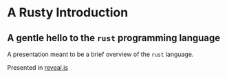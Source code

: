 # A Rusty Introduction
## A gentle hello to the `rust` programming language

A presentation meant to be a brief overview of the `rust` language.

Presented in [reveal.js](https://github.com/hakimel/reveal.js)
